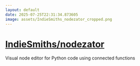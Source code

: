 ```yaml
---
layout: default
date: 2025-07-25T22:31:34.873605
image: assets/IndieSmiths_nodezator_cropped.png
---
```


# [IndieSmiths/nodezator](https://github.com/IndieSmiths/nodezator)

Visual node editor for Python code using connected functions

